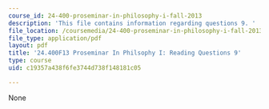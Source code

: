 ```yaml
---
course_id: 24-400-proseminar-in-philosophy-i-fall-2013
description: 'This file contains information regarding questions 9. '
file_location: /coursemedia/24-400-proseminar-in-philosophy-i-fall-2013/c19357a438f6fe3744d738f148181c05_MIT24_400F13_Questions9.pdf
file_type: application/pdf
layout: pdf
title: '24.400F13 Proseminar In Philsophy I: Reading Questions 9'
type: course
uid: c19357a438f6fe3744d738f148181c05

---
```

None